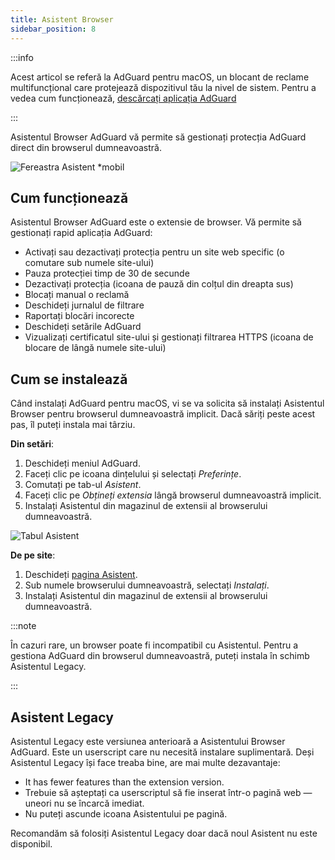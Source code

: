 ```yaml
---
title: Asistent Browser
sidebar_position: 8
---
```


:::info

Acest articol se referă la AdGuard pentru macOS, un blocant de reclame multifuncțional care protejează dispozitivul tău la nivel de sistem. Pentru a vedea cum funcționează, [descărcați aplicația AdGuard](https://agrd.io/download-kb-adblock)

:::

Asistentul Browser AdGuard vă permite să gestionați protecția AdGuard direct din browserul dumneavoastră.

![Fereastra Asistent \*mobil](https://cdn.adtidy.org/content/kb/ad_blocker/mac/assistant_window.png)

## Cum funcționează

Asistentul Browser AdGuard este o extensie de browser. Vă permite să gestionați rapid aplicația AdGuard:

- Activați sau dezactivați protecția pentru un site web specific (o comutare sub numele site-ului)
- Pauza protecției timp de 30 de secunde
- Dezactivați protecția (icoana de pauză din colțul din dreapta sus)
- Blocați manual o reclamă
- Deschideți jurnalul de filtrare
- Raportați blocări incorecte
- Deschideți setările AdGuard
- Vizualizați certificatul site-ului și gestionați filtrarea HTTPS (icoana de blocare de lângă numele site-ului)

## Cum se instalează

Când instalați AdGuard pentru macOS, vi se va solicita să instalați Asistentul Browser pentru browserul dumneavoastră implicit. Dacă săriți peste acest pas, îl puteți instala mai târziu.

**Din setări**:

1. Deschideți meniul AdGuard.
2. Faceți clic pe icoana dințelului și selectați _Preferințe_.
3. Comutați pe tab-ul _Asistent_.
4. Faceți clic pe _Obțineți extensia_ lângă browserul dumneavoastră implicit.
5. Instalați Asistentul din magazinul de extensii al browserului dumneavoastră.

![Tabul Asistent](https://cdn.adtidy.org/content/kb/ad_blocker/mac/assistant.png)

**De pe site**:

1. Deschideți [pagina Asistent](https://adguard.com/adguard-assistant/overview.html).
2. Sub numele browserului dumneavoastră, selectați _Instalați_.
3. Instalați Asistentul din magazinul de extensii al browserului dumneavoastră.

:::note

În cazuri rare, un browser poate fi incompatibil cu Asistentul. Pentru a gestiona AdGuard din browserul dumneavoastră, puteți instala în schimb Asistentul Legacy.

:::

## Asistent Legacy

Asistentul Legacy este versiunea anterioară a Asistentului Browser AdGuard. Este un userscript care nu necesită instalare suplimentară. Deși Asistentul Legacy își face treaba bine, are mai multe dezavantaje:

- It has fewer features than the extension version.
- Trebuie să așteptați ca userscriptul să fie inserat într-o pagină web — uneori nu se încarcă imediat.
- Nu puteți ascunde icoana Asistentului pe pagină.

Recomandăm să folosiți Asistentul Legacy doar dacă noul Asistent nu este disponibil.
